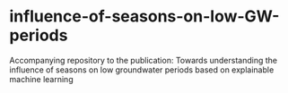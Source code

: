 # influence-of-seasons-on-low-GW-periods
Accompanying repository to the publication: Towards understanding the influence of seasons on low groundwater periods based on explainable machine learning

